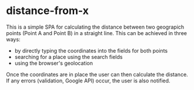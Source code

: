 # distance-from-x
This is a simple SPA for calculating the distance between two geograpich points (Point A and Point B) in a straight line.
This can be achieved in three ways:
- by directly typing the coordinates into the fields for both points
- searching for a place using the search fields
- using the browser's geolocation

Once the coordinates are in place the user can then calculate the distance. If any errors (validation, Google API) occur, the user is also notified.